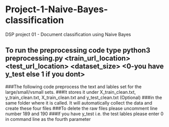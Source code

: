 # Project-1-Naive-Bayes-classification
DSP project 01 - Document classification using Naive Bayes

## To run the preprocessing code type python3 preprocessing.py <train_url_location> <test_url_location> <dataset_size> <0-you have y_test else 1 if you dont>

###The following code preprocess the text and lables set for the large/small/vsmall sets. 
###It stores it under X_train_clean.txt, y_train_clean.txt, X_train_clean.txt and y_test_clean.txt (Optional)
###in the same folder where it is called. It will automatically collect the data and create these four files
###To delete the raw files please uncomment line number 189 and 190
###If you have y_test i.e. the test lables please enter 0 in command line as the fourth parameter